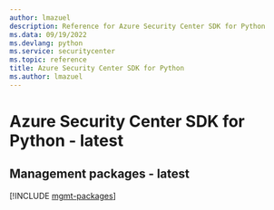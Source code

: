 ```yaml
---
author: lmazuel
description: Reference for Azure Security Center SDK for Python
ms.data: 09/19/2022
ms.devlang: python
ms.service: securitycenter
ms.topic: reference
title: Azure Security Center SDK for Python
ms.author: lmazuel
---
```

# Azure Security Center SDK for Python - latest

## Management packages - latest
[!INCLUDE [mgmt-packages](security-center-mgmt-index.md)]